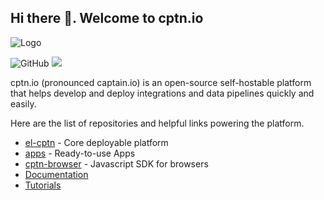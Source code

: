 ## Hi there 👋. Welcome to cptn.io

![Logo](https://github.com/cptn-io/el-cptn/raw/main/logos/og-image.png)

![GitHub](https://img.shields.io/github/license/cptn-io/el-cptn)
[![](https://dcbadge.vercel.app/api/server/ZGFyzhDjZ2)](https://discord.gg/ZGFyzhDjZ2)

cptn.io (pronounced captain.io) is an open-source self-hostable platform that helps develop and deploy integrations and data pipelines quickly and easily.

Here are the list of repositories and helpful links powering the platform.

- [el-cptn](https://github.com/cptn-io/el-cptn) - Core deployable platform
- [apps](https://github.com/cptn-io/apps) - Ready-to-use Apps
- [cptn-browser](https://github.com/cptn-io/cptn-browser) - Javascript SDK for browsers
- [Documentation](https://docs.cptn.io)
- [Tutorials](https://www.youtube.com/@cptn_io)
